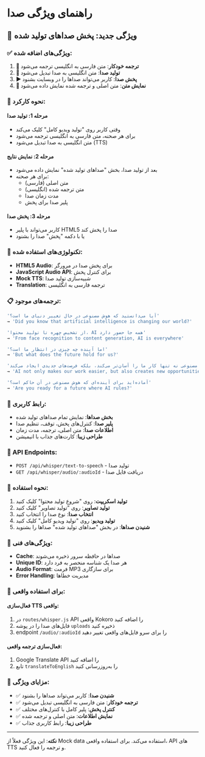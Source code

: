 # راهنمای ویژگی صدا

## 🎤 ویژگی جدید: پخش صداهای تولید شده

### ✅ ویژگی‌های اضافه شده:

1. **🔄 ترجمه خودکار**: متن فارسی به انگلیسی ترجمه می‌شود
2. **🎵 تولید صدا**: متن انگلیسی به صدا تبدیل می‌شود
3. **▶️ پخش صدا**: کاربر می‌تواند صداها را در وبسایت بشنود
4. **📝 نمایش متن**: متن اصلی و ترجمه شده نمایش داده می‌شود

### 🎯 نحوه کارکرد:

#### مرحله 1: تولید صدا
- وقتی کاربر روی "تولید ویدیو کامل" کلیک می‌کند
- برای هر صحنه، متن فارسی به انگلیسی ترجمه می‌شود
- متن انگلیسی به صدا تبدیل می‌شود (TTS)

#### مرحله 2: نمایش نتایج
- بعد از تولید صدا، بخش "صداهای تولید شده" نمایش داده می‌شود
- برای هر صحنه:
  - متن اصلی (فارسی)
  - متن ترجمه شده (انگلیسی)
  - مدت زمان صدا
  - پلیر صدا برای پخش

#### مرحله 3: پخش صدا
- کاربر می‌تواند با پلیر HTML5 صدا را پخش کند
- یا با دکمه "پخش" صدا را بشنود

### 🔧 تکنولوژی‌های استفاده شده:

- **HTML5 Audio**: برای پخش صدا در مرورگر
- **JavaScript Audio API**: برای کنترل پخش
- **Mock TTS**: شبیه‌سازی تولید صدا
- **Translation**: ترجمه فارسی به انگلیسی

### 📋 ترجمه‌های موجود:

```javascript
'آیا می‌دانستید که هوش مصنوعی در حال تغییر دنیای ما است؟' 
→ 'Did you know that artificial intelligence is changing our world?'

'از تشخیص چهره تا تولید محتوا، AI همه جا حضور دارد' 
→ 'From face recognition to content generation, AI is everywhere'

'اما آینده چه چیزی در انتظار ما است؟' 
→ 'But what does the future hold for us?'

'هوش مصنوعی نه تنها کار ما را آسان‌تر می‌کند، بلکه فرصت‌های جدیدی ایجاد می‌کند' 
→ 'AI not only makes our work easier, but also creates new opportunities'

'آماده‌اید برای آینده‌ای که هوش مصنوعی در آن حاکم است؟' 
→ 'Are you ready for a future where AI rules?'
```

### 🎨 رابط کاربری:

- **بخش صداها**: نمایش تمام صداهای تولید شده
- **پلیر صدا**: کنترل‌های پخش، توقف، تنظیم صدا
- **اطلاعات صدا**: متن اصلی، ترجمه، مدت زمان
- **طراحی زیبا**: کارت‌های جذاب با انیمیشن

### 🔄 API Endpoints:

- `POST /api/whisper/text-to-speech` - تولید صدا
- `GET /api/whisper/audio/:audioId` - دریافت فایل صدا

### 🚀 نحوه استفاده:

1. **تولید اسکریپت**: روی "شروع تولید محتوا" کلیک کنید
2. **تولید تصاویر**: روی "تولید تصاویر" کلیک کنید
3. **انتخاب صدا**: نوع صدا را انتخاب کنید
4. **تولید ویدیو**: روی "تولید ویدیو کامل" کلیک کنید
5. **شنیدن صداها**: در بخش "صداهای تولید شده" صداها را بشنوید

### 🎯 ویژگی‌های فنی:

- **Cache**: صداها در حافظه سرور ذخیره می‌شوند
- **Unique ID**: هر صدا یک شناسه منحصر به فرد دارد
- **Audio Format**: فرمت MP3 برای سازگاری
- **Error Handling**: مدیریت خطاها

### 🔧 برای استفاده واقعی:

#### فعال‌سازی TTS واقعی:
1. در `routes/whisper.js` API واقعی Kokoro را اضافه کنید
2. فایل‌های صدا را در پوشه `uploads` ذخیره کنید
3. endpoint `/audio/:audioId` را برای سرو فایل‌های واقعی تغییر دهید

#### فعال‌سازی ترجمه واقعی:
1. Google Translate API را اضافه کنید
2. تابع `translateToEnglish` را به‌روزرسانی کنید

### 🎵 مزایای ویژگی:

- ✅ **شنیدن صدا**: کاربر می‌تواند صداها را بشنود
- ✅ **ترجمه خودکار**: متن فارسی به انگلیسی تبدیل می‌شود
- ✅ **کنترل پخش**: پلیر کامل با کنترل‌های مختلف
- ✅ **نمایش اطلاعات**: متن اصلی و ترجمه شده
- ✅ **طراحی زیبا**: رابط کاربری جذاب

---

**نکته**: این ویژگی فعلاً از Mock data استفاده می‌کند. برای استفاده واقعی، API های TTS و ترجمه را فعال کنید.


